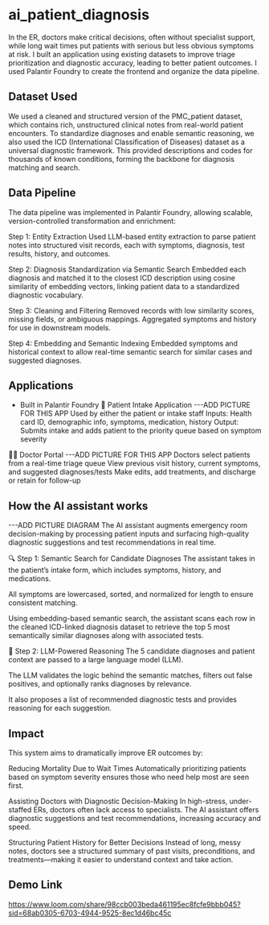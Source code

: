 # ai_patient_diagnosis
In the ER, doctors make critical decisions, often without specialist support, while long wait times put patients with serious but less obvious symptoms at risk. I built an application using existing datasets to improve triage prioritization and diagnostic accuracy, leading to better patient outcomes. I used Palantir Foundry to create the frontend and organize the data pipeline.

## Dataset Used
We used a cleaned and structured version of the PMC_patient dataset, which contains rich, unstructured clinical notes from real-world patient encounters. To standardize diagnoses and enable semantic reasoning, we also used the ICD (International Classification of Diseases) dataset as a universal diagnostic framework. This provided descriptions and codes for thousands of known conditions, forming the backbone for diagnosis matching and search.

## Data Pipeline
The data pipeline was implemented in Palantir Foundry, allowing scalable, version-controlled transformation and enrichment:

Step 1: Entity Extraction
Used LLM-based entity extraction to parse patient notes into structured visit records, each with symptoms, diagnosis, test results, history, and outcomes.

Step 2: Diagnosis Standardization via Semantic Search
Embedded each diagnosis and matched it to the closest ICD description using cosine similarity of embedding vectors, linking patient data to a standardized diagnostic vocabulary.

Step 3: Cleaning and Filtering
Removed records with low similarity scores, missing fields, or ambiguous mappings. Aggregated symptoms and history for use in downstream models.

Step 4: Embedding and Semantic Indexing
Embedded symptoms and historical context to allow real-time semantic search for similar cases and suggested diagnoses.

## Applications
- Built in Palantir Foundry
🏥 Patient Intake Application
---ADD PICTURE FOR THIS APP
Used by either the patient or intake staff
Inputs: Health card ID, demographic info, symptoms, medication, history
Output: Submits intake and adds patient to the priority queue based on symptom severity

🧑‍⚕️ Doctor Portal
---ADD PICTURE FOR THIS APP
Doctors select patients from a real-time triage queue
View previous visit history, current symptoms, and suggested diagnoses/tests
Make edits, add treatments, and discharge or retain for follow-up

## How the AI assistant works
---ADD PICTURE DIAGRAM
The AI assistant augments emergency room decision-making by processing patient inputs and surfacing high-quality diagnostic suggestions and test recommendations in real time.

🔍 Step 1: Semantic Search for Candidate Diagnoses
The assistant takes in the patient’s intake form, which includes symptoms, history, and medications.

All symptoms are lowercased, sorted, and normalized for length to ensure consistent matching.

Using embedding-based semantic search, the assistant scans each row in the cleaned ICD-linked diagnosis dataset to retrieve the top 5 most semantically similar diagnoses along with associated tests.

🧠 Step 2: LLM-Powered Reasoning
The 5 candidate diagnoses and patient context are passed to a large language model (LLM).

The LLM validates the logic behind the semantic matches, filters out false positives, and optionally ranks diagnoses by relevance.

It also proposes a list of recommended diagnostic tests and provides reasoning for each suggestion.

## Impact
This system aims to dramatically improve ER outcomes by:

Reducing Mortality Due to Wait Times
Automatically prioritizing patients based on symptom severity ensures those who need help most are seen first.

Assisting Doctors with Diagnostic Decision-Making
In high-stress, under-staffed ERs, doctors often lack access to specialists. The AI assistant offers diagnostic suggestions and test recommendations, increasing accuracy and speed.

Structuring Patient History for Better Decisions
Instead of long, messy notes, doctors see a structured summary of past visits, preconditions, and treatments—making it easier to understand context and take action.

## Demo Link
https://www.loom.com/share/98ccb003beda461195ec8fcfe9bbb045?sid=68ab0305-6703-4944-9525-8ec1d46bc45c

